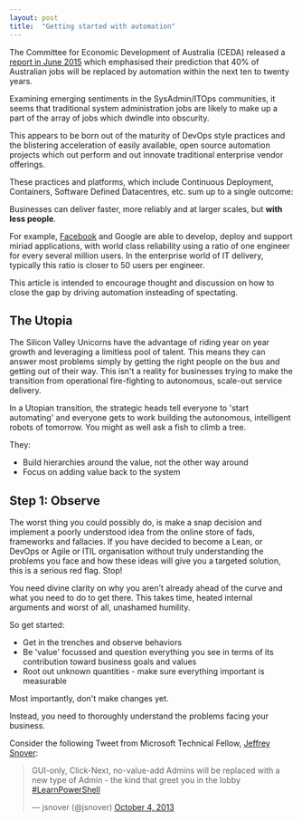 ```yaml
---
layout: post
title:  "Getting started with automation"
---
```


The Committee for Economic Development of Australia (CEDA) released a [report in
June 2015](http://www.ceda.com.au/research-and-policy/policy-priorities/workforce)
which emphasised their prediction that 40% of Australian jobs will be replaced
by automation within the next ten to twenty years.

Examining emerging sentiments in the SysAdmin/ITOps communities, it seems that
traditional system administration jobs are likely to make up a part of the array
of jobs which dwindle into obscurity.

This appears to be born out of the maturity of DevOps style practices and the
blistering acceleration of easily available, open source automation projects
which out perform and out innovate traditional enterprise vendor offerings.

These practices and platforms, which include Continuous Deployment, Containers,
Software Defined Datacentres, etc. sum up to a single outcome:

Businesses can deliver faster, more reliably and at larger scales, but
__with less people__.

For example, [Facebook](https://www.facebook.com/note.php?note_id=177577963919)
and Google are able to develop, deploy and support miriad applications, with
world class reliability using a ratio of one engineer for every several million
users. In the enterprise world of IT delivery, typically this ratio is closer to
50 users per engineer.

This article is intended to encourage thought and discussion on how to close the
gap by driving automation insteading of spectating.

## The Utopia

The Silicon Valley Unicorns have the advantage of riding year on year growth and
leveraging a limitless pool of talent. This means they can answer most problems
simply by getting the right people on the bus and getting out of their way. This
isn't a reality for businesses trying to make the transition from operational
fire-fighting to autonomous, scale-out service delivery.

In a Utopian transition, the strategic heads tell everyone to 'start automating'
and everyone gets to work building the autonomous, intelligent robots of
tomorrow. You might as well ask a fish to climb a tree.

They:
* Build hierarchies around the value, not the other way around
* Focus on adding value back to the system


## Step 1: Observe

The worst thing you could possibly do, is make a snap decision and implement a
poorly understood idea from the online store of fads, frameworks and
fallacies. If you have decided to become a Lean, or DevOps or Agile or ITIL
organisation without truly understanding the problems you face and how these
ideas will give you a targeted solution, this is a serious red flag. Stop!

You need divine clarity on why you aren't already ahead of the curve and what
you need to do to get there. This takes time, heated internal arguments and
worst of all, unashamed humility.

So get started:

* Get in the trenches and observe behaviors
* Be 'value' focussed and question everything you see in terms of its
  contribution toward business goals and values
* Root out unknown quantities - make sure everything important is measurable

Most importantly, don't make changes yet.

Instead, you need to thoroughly understand the problems facing your business.

Consider the following Tweet from Microsoft Technical Fellow,
[Jeffrey Snover](https://twitter.com/jsnover):

<blockquote class="twitter-tweet" data-lang="en">
  <p lang="en" dir="ltr">
    GUI-only, Click-Next, no-value-add Admins will be replaced with a new type
    of Admin - the kind that greet you in the lobby
    <a href="https://twitter.com/hashtag/LearnPowerShell?src=hash">#LearnPowerShell</a>
  </p>&mdash; jsnover (@jsnover) <a href="https://twitter.com/jsnover/status/386104326000627713">October 4, 2013</a>
</blockquote>
<script async src="//platform.twitter.com/widgets.js" charset="utf-8"></script>

